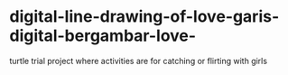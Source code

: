 # digital-line-drawing-of-love-garis-digital-bergambar-love-
turtle trial project where activities are for catching or flirting with girls
